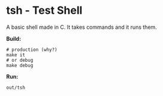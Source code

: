 # tsh - Test Shell

A basic shell made in C. It takes commands and it runs them.

**Build:**

    # production (why?)
    make it
    # or debug
    make debug


**Run:**

    out/tsh
